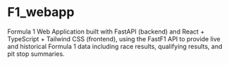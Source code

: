 # F1_webapp
Formula 1 Web Application built with FastAPI (backend) and React + TypeScript + Tailwind CSS (frontend), using the FastF1 API to provide live and historical Formula 1 data including race results, qualifying results, and pit stop summaries.
